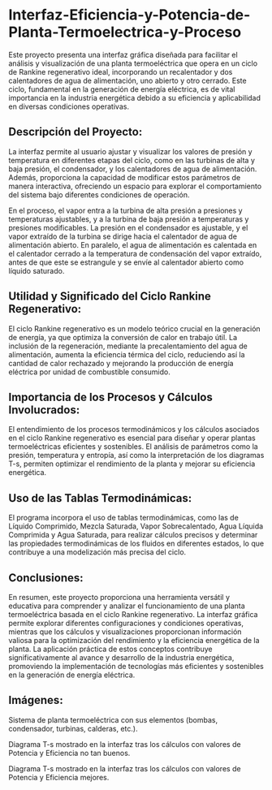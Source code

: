 # Interfaz-Eficiencia-y-Potencia-de-Planta-Termoelectrica-y-Proceso

Este proyecto presenta una interfaz gráfica diseñada para facilitar el análisis y visualización de una planta termoeléctrica que opera en un ciclo de Rankine regenerativo ideal, incorporando un recalentador y dos calentadores de agua de alimentación, uno abierto y otro cerrado. Este ciclo, fundamental en la generación de energía eléctrica, es de vital importancia en la industria energética debido a su eficiencia y aplicabilidad en diversas condiciones operativas.

## Descripción del Proyecto:

La interfaz permite al usuario ajustar y visualizar los valores de presión y temperatura en diferentes etapas del ciclo, como en las turbinas de alta y baja presión, el condensador, y los calentadores de agua de alimentación. Además, proporciona la capacidad de modificar estos parámetros de manera interactiva, ofreciendo un espacio para explorar el comportamiento del sistema bajo diferentes condiciones de operación.

En el proceso, el vapor entra a la turbina de alta presión a presiones y temperaturas ajustables, y a la turbina de baja presión a temperaturas y presiones modificables. La presión en el condensador es ajustable, y el vapor extraído de la turbina se dirige hacia el calentador de agua de alimentación abierto. En paralelo, el agua de alimentación es calentada en el calentador cerrado a la temperatura de condensación del vapor extraído, antes de que este se estrangule y se envíe al calentador abierto como líquido saturado.

## Utilidad y Significado del Ciclo Rankine Regenerativo:

El ciclo Rankine regenerativo es un modelo teórico crucial en la generación de energía, ya que optimiza la conversión de calor en trabajo útil. La inclusión de la regeneración, mediante la precalentamiento del agua de alimentación, aumenta la eficiencia térmica del ciclo, reduciendo así la cantidad de calor rechazado y mejorando la producción de energía eléctrica por unidad de combustible consumido.

## Importancia de los Procesos y Cálculos Involucrados:

El entendimiento de los procesos termodinámicos y los cálculos asociados en el ciclo Rankine regenerativo es esencial para diseñar y operar plantas termoeléctricas eficientes y sostenibles. El análisis de parámetros como la presión, temperatura y entropía, así como la interpretación de los diagramas T-s, permiten optimizar el rendimiento de la planta y mejorar su eficiencia energética.

## Uso de las Tablas Termodinámicas:

El programa incorpora el uso de tablas termodinámicas, como las de Líquido Comprimido, Mezcla Saturada, Vapor Sobrecalentado, Agua Líquida Comprimida y Agua Saturada, para realizar cálculos precisos y determinar las propiedades termodinámicas de los fluidos en diferentes estados, lo que contribuye a una modelización más precisa del ciclo.

## Conclusiones:

En resumen, este proyecto proporciona una herramienta versátil y educativa para comprender y analizar el funcionamiento de una planta termoeléctrica basada en el ciclo Rankine regenerativo. La interfaz gráfica permite explorar diferentes configuraciones y condiciones operativas, mientras que los cálculos y visualizaciones proporcionan información valiosa para la optimización del rendimiento y la eficiencia energética de la planta. La aplicación práctica de estos conceptos contribuye significativamente al avance y desarrollo de la industria energética, promoviendo la implementación de tecnologías más eficientes y sostenibles en la generación de energía eléctrica.

## Imágenes:

Sistema de planta termoeléctrica con sus elementos (bombas, condensador, turbinas, calderas, etc.).

Diagrama T-s mostrado en la interfaz tras los cálculos con valores de Potencia y Eficiencia no tan buenos.

Diagrama T-s mostrado en la interfaz tras los cálculos con valores de Potencia y Eficiencia mejores.
